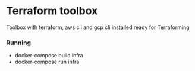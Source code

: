# Terraform toolbox
Toolbox with terraform, aws cli and gcp cli installed ready for Terraforming

### Running
* docker-compose build infra
* docker-compose run infra